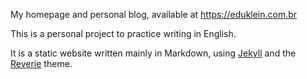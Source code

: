 My homepage and personal blog, available at https://eduklein.com.br

This is a personal project to practice writing in English.

It is a static website written mainly in Markdown, using [Jekyll](https://jekyllrb.com/) and the [Reverie](https://github.com/amitmerchant1990/reverie) theme.
